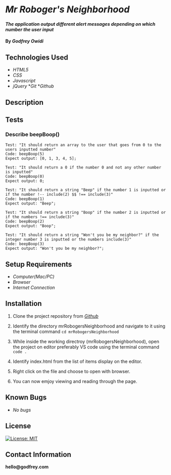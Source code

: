 # _Mr Roboger's Neighborhood_

#### _The application output different alert messages depending on which number the user input_

#### By _**Godfrey Owidi**_

## Technologies Used

* _HTML5_
* _CSS_
* _Javascript_
* _jQuery_
*_Git_
*_Github_

## Description

## Tests

### Describe beepBoop()
```
Test: "It should return an array to the user that goes from 0 to the users inputted number"
Code: beepBoop(5)
Expect output: [0, 1, 3, 4, 5];
```

```
Test: "It should return a 0 if the number 0 and not any other number is inputted"
Code: beepBoop(0)
Expect output: 0;
```
```
Test: "It should return a string "Beep" if the number 1 is inputted or if the number !-- include(2) $$ !== include(3)"
Code: beepBoop(1)
Expect output: "Beep";
```
```
Test: "It should return a string "Boop" if the number 2 is inputted or if the numbers !== include(3)"
Code: beepBoop(2)
Expect output: "Boop";
```

```
Test: "It should return a string "Won't you be my neighbor?" if the integer number 3 is inputted or the numbers include(3)"
Code: beepBoop(3)
Expect output: "Won't you be my neighbor?";
```

## Setup Requirements

* _Computer(Mac/PC)_
* _Browser_
* _Internet Connection_

## Installation

1. Clone the project repository from _[Github](https://github.com/godfreyowidi/mrRobogersNeighborhood)_

2. Identify the directory mrRobogersNeighborhood and navigate to it using the terminal command ```cd mrRobogersNeighborhood``` 

3. While inside the working directroy (mrRobogersNeighborhood), open the project on editor preferably VS code using the terminal command ```code .```

4. Identify index.html from the list of items display on the editor.

5. Right click on the file and choose to open with browser.

6. You can now emjoy viewing and reading through the page.

## Known Bugs

* _No bugs_

## License

[![License: MIT](https://img.shields.io/badge/License-MIT-yellow.svg)](https://opensource.org/licenses/MIT)

## Contact Information

__hello@godfrey.com__




